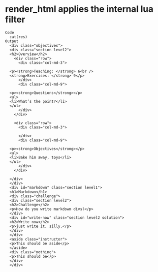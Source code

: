 # render_html applies the internal lua filter

    Code
      cat(res)
    Output
      <div class="objectives">
      <div class="section level2">
      <h2>Overview</h2>
        <div class="row">
          <div class="col-md-3">
        
      <p><strong>Teaching: </strong> 6<br />
      <strong>Exercises: </strong> 9</p>
          </div>
          <div class="col-md-9">
        
      <p><strong>Questions</strong></p>
      <ul>
      <li>What’s the point?</li>
      </ul>
          </div>
        </div>
        
        <div class="row">
          <div class="col-md-3">
        
          </div>
          <div class="col-md-9">
        
      <p><strong>Objectives</strong></p>
      <ul>
      <li>Bake him away, toys</li>
      </ul>
          </div>
        </div>
        
      </div>
      </div>
      <div id="markdown" class="section level1">
      <h1>Markdown</h1>
      <div class="challenge">
      <div class="section level2">
      <h2>Challenge</h2>
      <p>How do you write markdown divs?</p>
      </div>
      <div id="write-now" class="section level2 solution">
      <h2>Write now</h2>
      <p>just write it, silly.</p>
      </div>
      </div>
      <aside class="instructor">
      <p>This should be aside</p>
      </aside>
      <div class="nothing">
      <p>This should be</p>
      </div>
      </div>

